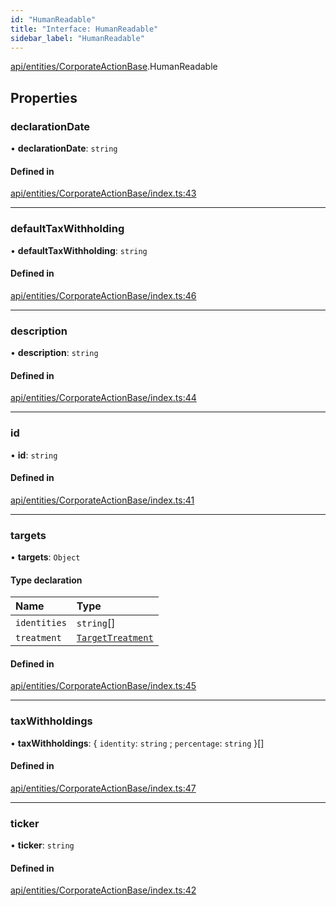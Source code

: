 ```yaml
---
id: "HumanReadable"
title: "Interface: HumanReadable"
sidebar_label: "HumanReadable"
---
```


[api/entities/CorporateActionBase](../../../../../modules/API/Entities/CorporateActionBase/CorporateActionBase.md).HumanReadable

## Properties

### declarationDate

• **declarationDate**: `string`

#### Defined in

[api/entities/CorporateActionBase/index.ts:43](https://github.com/PolymeshAssociation/polymesh-sdk/blob/2d3ac2aea/src/api/entities/CorporateActionBase/index.ts#L43)

___

### defaultTaxWithholding

• **defaultTaxWithholding**: `string`

#### Defined in

[api/entities/CorporateActionBase/index.ts:46](https://github.com/PolymeshAssociation/polymesh-sdk/blob/2d3ac2aea/src/api/entities/CorporateActionBase/index.ts#L46)

___

### description

• **description**: `string`

#### Defined in

[api/entities/CorporateActionBase/index.ts:44](https://github.com/PolymeshAssociation/polymesh-sdk/blob/2d3ac2aea/src/api/entities/CorporateActionBase/index.ts#L44)

___

### id

• **id**: `string`

#### Defined in

[api/entities/CorporateActionBase/index.ts:41](https://github.com/PolymeshAssociation/polymesh-sdk/blob/2d3ac2aea/src/api/entities/CorporateActionBase/index.ts#L41)

___

### targets

• **targets**: `Object`

#### Type declaration

| Name | Type |
| :------ | :------ |
| `identities` | `string`[] |
| `treatment` | [`TargetTreatment`](../../../../../enums/API/Entities/CorporateActionBase/Types/TargetTreatment/TargetTreatment.md) |

#### Defined in

[api/entities/CorporateActionBase/index.ts:45](https://github.com/PolymeshAssociation/polymesh-sdk/blob/2d3ac2aea/src/api/entities/CorporateActionBase/index.ts#L45)

___

### taxWithholdings

• **taxWithholdings**: \{ `identity`: `string` ; `percentage`: `string`  }[]

#### Defined in

[api/entities/CorporateActionBase/index.ts:47](https://github.com/PolymeshAssociation/polymesh-sdk/blob/2d3ac2aea/src/api/entities/CorporateActionBase/index.ts#L47)

___

### ticker

• **ticker**: `string`

#### Defined in

[api/entities/CorporateActionBase/index.ts:42](https://github.com/PolymeshAssociation/polymesh-sdk/blob/2d3ac2aea/src/api/entities/CorporateActionBase/index.ts#L42)
